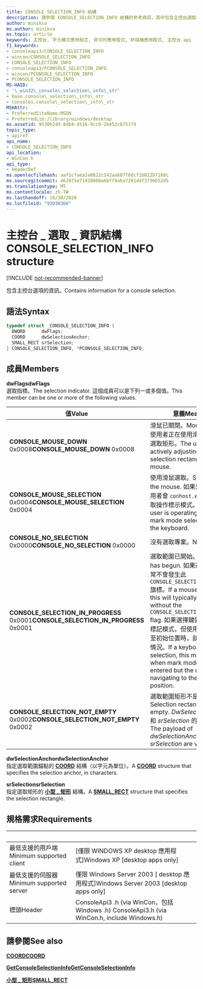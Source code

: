 ```yaml
---
title: CONSOLE_SELECTION_INFO 結構
description: 請參閱 CONSOLE_SELECTION_INFO 結構的參考資訊，其中包含主控台選取專案的資訊。
author: miniksa
ms.author: miniksa
ms.topic: article
keywords: 主控台, 字元模式應用程式, 命令列應用程式, 終端機應用程式, 主控台 api
f1_keywords:
- consoleapi3/CONSOLE_SELECTION_INFO
- wincon/CONSOLE_SELECTION_INFO
- CONSOLE_SELECTION_INFO
- consoleapi3/PCONSOLE_SELECTION_INFO
- wincon/PCONSOLE_SELECTION_INFO
- PCONSOLE_SELECTION_INFO
MS-HAID:
- '\_win32\_console\_selection\_info\_str'
- base.console\_selection\_info\_str
- consoles.console\_selection\_info\_str
MSHAttr:
- PreferredSiteName:MSDN
- PreferredLib:/library/windows/desktop
ms.assetid: 9530b249-8db4-4516-9cc8-2b452c6751f9
topic_type:
- apiref
api_name:
- CONSOLE_SELECTION_INFO
api_location:
- WinCon.h
api_type:
- HeaderDef
ms.openlocfilehash: aaf1cfaea2a8822c142aab87f6dcf1b022b7160c
ms.sourcegitcommit: 463975e71920908a6bff9a6a7291ddf3736652d5
ms.translationtype: MT
ms.contentlocale: zh-TW
ms.lasthandoff: 10/30/2020
ms.locfileid: "93038366"
---
```

# <a name="console_selection_info-structure"></a><span data-ttu-id="591c1-104">主控台 \_ 選取 \_ 資訊結構</span><span class="sxs-lookup"><span data-stu-id="591c1-104">CONSOLE\_SELECTION\_INFO structure</span></span>

[!INCLUDE [not-recommended-banner](./includes/not-recommended-banner.md)]

<span data-ttu-id="591c1-105">包含主控台選項的資訊。</span><span class="sxs-lookup"><span data-stu-id="591c1-105">Contains information for a console selection.</span></span>

## <a name="syntax"></a><span data-ttu-id="591c1-106">語法</span><span class="sxs-lookup"><span data-stu-id="591c1-106">Syntax</span></span>

```C
typedef struct _CONSOLE_SELECTION_INFO {
  DWORD      dwFlags;
  COORD      dwSelectionAnchor;
  SMALL_RECT srSelection;
} CONSOLE_SELECTION_INFO, *PCONSOLE_SELECTION_INFO;
```

## <a name="members"></a><span data-ttu-id="591c1-107">成員</span><span class="sxs-lookup"><span data-stu-id="591c1-107">Members</span></span>

<span data-ttu-id="591c1-108">**dwFlags**</span><span class="sxs-lookup"><span data-stu-id="591c1-108">**dwFlags**</span></span>  
<span data-ttu-id="591c1-109">選取指標。</span><span class="sxs-lookup"><span data-stu-id="591c1-109">The selection indicator.</span></span> <span data-ttu-id="591c1-110">這個成員可以是下列一或多個值。</span><span class="sxs-lookup"><span data-stu-id="591c1-110">This member can be one or more of the following values.</span></span>

| <span data-ttu-id="591c1-111">值</span><span class="sxs-lookup"><span data-stu-id="591c1-111">Value</span></span> | <span data-ttu-id="591c1-112">意義</span><span class="sxs-lookup"><span data-stu-id="591c1-112">Meaning</span></span> |
|-|-|
| <span data-ttu-id="591c1-113">**CONSOLE_MOUSE_DOWN** 0x0008</span><span class="sxs-lookup"><span data-stu-id="591c1-113">**CONSOLE_MOUSE_DOWN** 0x0008</span></span> | <span data-ttu-id="591c1-114">滑鼠已關閉。</span><span class="sxs-lookup"><span data-stu-id="591c1-114">Mouse is down.</span></span> <span data-ttu-id="591c1-115">使用者正在使用滑鼠主動調整選取矩形。</span><span class="sxs-lookup"><span data-stu-id="591c1-115">The user is actively adjusting the selection rectangle with a mouse.</span></span> |
| <span data-ttu-id="591c1-116">**CONSOLE_MOUSE_SELECTION** 0x0004</span><span class="sxs-lookup"><span data-stu-id="591c1-116">**CONSOLE_MOUSE_SELECTION** 0x0004</span></span> | <span data-ttu-id="591c1-117">使用滑鼠選取。</span><span class="sxs-lookup"><span data-stu-id="591c1-117">Selecting with the mouse.</span></span> <span data-ttu-id="591c1-118">如果是 off，則使用者會 `conhost.exe` 以鍵盤選取操作標示模式。</span><span class="sxs-lookup"><span data-stu-id="591c1-118">If off, the user is operating `conhost.exe` mark mode selection with the keyboard.</span></span> |
| <span data-ttu-id="591c1-119">**CONSOLE_NO_SELECTION** 0x0000</span><span class="sxs-lookup"><span data-stu-id="591c1-119">**CONSOLE_NO_SELECTION** 0x0000</span></span> | <span data-ttu-id="591c1-120">沒有選取專案。</span><span class="sxs-lookup"><span data-stu-id="591c1-120">No selection.</span></span> |
| <span data-ttu-id="591c1-121">**CONSOLE_SELECTION_IN_PROGRESS** 0x0001</span><span class="sxs-lookup"><span data-stu-id="591c1-121">**CONSOLE_SELECTION_IN_PROGRESS** 0x0001</span></span> | <span data-ttu-id="591c1-122">選取範圍已開始。</span><span class="sxs-lookup"><span data-stu-id="591c1-122">Selection has begun.</span></span> <span data-ttu-id="591c1-123">如果選取滑鼠，通常不會發生此 `CONSOLE_SELECTION_NOT_EMPTY` 旗標。</span><span class="sxs-lookup"><span data-stu-id="591c1-123">If a mouse selection, this will typically not occur without the `CONSOLE_SELECTION_NOT_EMPTY` flag.</span></span> <span data-ttu-id="591c1-124">如果選擇鍵盤，則在輸入標記模式，但使用者仍在流覽至初始位置時，就會發生這種情況。</span><span class="sxs-lookup"><span data-stu-id="591c1-124">If a keyboard selection, this may occur when mark mode has been entered but the user is still navigating to the initial position.</span></span> |
| <span data-ttu-id="591c1-125">**CONSOLE_SELECTION_NOT_EMPTY** 0x0002</span><span class="sxs-lookup"><span data-stu-id="591c1-125">**CONSOLE_SELECTION_NOT_EMPTY** 0x0002</span></span> | <span data-ttu-id="591c1-126">選取範圍矩形不是空的。</span><span class="sxs-lookup"><span data-stu-id="591c1-126">Selection rectangle not empty.</span></span> <span data-ttu-id="591c1-127">*DwSelectionAnchor* 和 *srSelection* 的承載有效。</span><span class="sxs-lookup"><span data-stu-id="591c1-127">The payload of *dwSelectionAnchor* and *srSelection* are valid.</span></span>  |

<span data-ttu-id="591c1-128">**dwSelectionAnchor**</span><span class="sxs-lookup"><span data-stu-id="591c1-128">**dwSelectionAnchor**</span></span>  
<span data-ttu-id="591c1-129">指定選取範圍錨點的 [**COORD**](coord-str.md) 結構（以字元為單位）。</span><span class="sxs-lookup"><span data-stu-id="591c1-129">A [**COORD**](coord-str.md) structure that specifies the selection anchor, in characters.</span></span>

<span data-ttu-id="591c1-130">**srSelection**</span><span class="sxs-lookup"><span data-stu-id="591c1-130">**srSelection**</span></span>  
<span data-ttu-id="591c1-131">指定選取矩形的 [**小型 \_ 矩形**](small-rect-str.md) 結構。</span><span class="sxs-lookup"><span data-stu-id="591c1-131">A [**SMALL\_RECT**](small-rect-str.md) structure that specifies the selection rectangle.</span></span>

## <a name="requirements"></a><span data-ttu-id="591c1-132">規格需求</span><span class="sxs-lookup"><span data-stu-id="591c1-132">Requirements</span></span>

| &nbsp; | &nbsp; |
|-|-|
| <span data-ttu-id="591c1-133">最低支援的用戶端</span><span class="sxs-lookup"><span data-stu-id="591c1-133">Minimum supported client</span></span> | <span data-ttu-id="591c1-134">\[僅限 WINDOWS XP desktop 應用程式\]</span><span class="sxs-lookup"><span data-stu-id="591c1-134">Windows XP \[desktop apps only\]</span></span> |
| <span data-ttu-id="591c1-135">最低支援的伺服器</span><span class="sxs-lookup"><span data-stu-id="591c1-135">Minimum supported server</span></span> | <span data-ttu-id="591c1-136">僅限 Windows Server 2003 \[ desktop 應用程式\]</span><span class="sxs-lookup"><span data-stu-id="591c1-136">Windows Server 2003 \[desktop apps only\]</span></span> |
| <span data-ttu-id="591c1-137">標頭</span><span class="sxs-lookup"><span data-stu-id="591c1-137">Header</span></span> | <span data-ttu-id="591c1-138">ConsoleApi3 .h (via WinCon，包括 Windows .h) </span><span class="sxs-lookup"><span data-stu-id="591c1-138">ConsoleApi3.h (via WinCon.h, include Windows.h)</span></span> |

## <a name="see-also"></a><span data-ttu-id="591c1-139">請參閱</span><span class="sxs-lookup"><span data-stu-id="591c1-139">See also</span></span>

[<span data-ttu-id="591c1-140">**COORD**</span><span class="sxs-lookup"><span data-stu-id="591c1-140">**COORD**</span></span>](coord-str.md)

[<span data-ttu-id="591c1-141">**GetConsoleSelectionInfo**</span><span class="sxs-lookup"><span data-stu-id="591c1-141">**GetConsoleSelectionInfo**</span></span>](getconsoleselectioninfo.md)

[<span data-ttu-id="591c1-142">**小型 \_ 矩形**</span><span class="sxs-lookup"><span data-stu-id="591c1-142">**SMALL\_RECT**</span></span>](small-rect-str.md)
